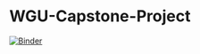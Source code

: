 # WGU-Capstone-Project
[![Binder](https://mybinder.org/badge_logo.svg)](https://mybinder.org/v2/gh/sophiedang0101/WGU-Capstone-Project/HEAD)

